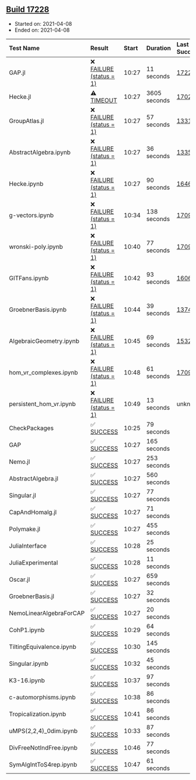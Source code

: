 ## [Build 17228](https://oscarci.mathematik.uni-kl.de/job/oscar/17228/)

* Started on: 2021-04-08
* Ended on: 2021-04-08

| Test Name    | Result | Start | Duration | Last Success | First Failure |
|:-------------|:-------|:------|:---------|:-------------|:--------------|
| GAP.jl | ❌ [FAILURE (status = 1)](https://oscarci.mathematik.uni-kl.de/job/oscar/17228/artifact/logs/build-17228/GAP.jl.log) | 10:27 | 11 seconds | [17226](https://oscarci.mathematik.uni-kl.de/job/oscar/17226/) | [17227](https://oscarci.mathematik.uni-kl.de/job/oscar/17227/) |
| Hecke.jl | ⚠ [TIMEOUT](https://oscarci.mathematik.uni-kl.de/job/oscar/17228/artifact/logs/build-17228/Hecke.jl.log) | 10:27 | 3605 seconds | [17022](https://oscarci.mathematik.uni-kl.de/job/oscar/17022/) | [17023](https://oscarci.mathematik.uni-kl.de/job/oscar/17023/) |
| GroupAtlas.jl | ❌ [FAILURE (status = 1)](https://oscarci.mathematik.uni-kl.de/job/oscar/17228/artifact/logs/build-17228/GroupAtlas.jl.log) | 10:27 | 57 seconds | [13311](https://oscarci.mathematik.uni-kl.de/job/oscar/13311/) | [13312](https://oscarci.mathematik.uni-kl.de/job/oscar/13312/) |
| AbstractAlgebra.ipynb | ❌ [FAILURE (status = 1)](https://oscarci.mathematik.uni-kl.de/job/oscar/17228/artifact/logs/build-17228/AbstractAlgebra.ipynb.log) | 10:27 | 36 seconds | [13355](https://oscarci.mathematik.uni-kl.de/job/oscar/13355/) | [13356](https://oscarci.mathematik.uni-kl.de/job/oscar/13356/) |
| Hecke.ipynb | ❌ [FAILURE (status = 1)](https://oscarci.mathematik.uni-kl.de/job/oscar/17228/artifact/logs/build-17228/Hecke.ipynb.log) | 10:27 | 90 seconds | [16463](https://oscarci.mathematik.uni-kl.de/job/oscar/16463/) | [16464](https://oscarci.mathematik.uni-kl.de/job/oscar/16464/) |
| g-vectors.ipynb | ❌ [FAILURE (status = 1)](https://oscarci.mathematik.uni-kl.de/job/oscar/17228/artifact/logs/build-17228/g-vectors.ipynb.log) | 10:34 | 138 seconds | [17099](https://oscarci.mathematik.uni-kl.de/job/oscar/17099/) | [17100](https://oscarci.mathematik.uni-kl.de/job/oscar/17100/) |
| wronski-poly.ipynb | ❌ [FAILURE (status = 1)](https://oscarci.mathematik.uni-kl.de/job/oscar/17228/artifact/logs/build-17228/wronski-poly.ipynb.log) | 10:40 | 77 seconds | [17098](https://oscarci.mathematik.uni-kl.de/job/oscar/17098/) | [17099](https://oscarci.mathematik.uni-kl.de/job/oscar/17099/) |
| GITFans.ipynb | ❌ [FAILURE (status = 1)](https://oscarci.mathematik.uni-kl.de/job/oscar/17228/artifact/logs/build-17228/GITFans.ipynb.log) | 10:42 | 93 seconds | [16068](https://oscarci.mathematik.uni-kl.de/job/oscar/16068/) | [16069](https://oscarci.mathematik.uni-kl.de/job/oscar/16069/) |
| GroebnerBasis.ipynb | ❌ [FAILURE (status = 1)](https://oscarci.mathematik.uni-kl.de/job/oscar/17228/artifact/logs/build-17228/GroebnerBasis.ipynb.log) | 10:44 | 39 seconds | [13748](https://oscarci.mathematik.uni-kl.de/job/oscar/13748/) | [13749](https://oscarci.mathematik.uni-kl.de/job/oscar/13749/) |
| AlgebraicGeometry.ipynb | ❌ [FAILURE (status = 1)](https://oscarci.mathematik.uni-kl.de/job/oscar/17228/artifact/logs/build-17228/AlgebraicGeometry.ipynb.log) | 10:45 | 69 seconds | [15322](https://oscarci.mathematik.uni-kl.de/job/oscar/15322/) | [15323](https://oscarci.mathematik.uni-kl.de/job/oscar/15323/) |
| hom_vr_complexes.ipynb | ❌ [FAILURE (status = 1)](https://oscarci.mathematik.uni-kl.de/job/oscar/17228/artifact/logs/build-17228/hom_vr_complexes.ipynb.log) | 10:48 | 61 seconds | [17099](https://oscarci.mathematik.uni-kl.de/job/oscar/17099/) | [17100](https://oscarci.mathematik.uni-kl.de/job/oscar/17100/) |
| persistent_hom_vr.ipynb | ❌ [FAILURE (status = 1)](https://oscarci.mathematik.uni-kl.de/job/oscar/17228/artifact/logs/build-17228/persistent_hom_vr.ipynb.log) | 10:49 | 13 seconds | unknown | unknown |
| CheckPackages | ✅ [SUCCESS](https://oscarci.mathematik.uni-kl.de/job/oscar/17228/artifact/logs/build-17228/CheckPackages.log) | 10:25 | 79 seconds |  |  |
| GAP | ✅ [SUCCESS](https://oscarci.mathematik.uni-kl.de/job/oscar/17228/artifact/logs/build-17228/GAP.log) | 10:27 | 165 seconds |  |  |
| Nemo.jl | ✅ [SUCCESS](https://oscarci.mathematik.uni-kl.de/job/oscar/17228/artifact/logs/build-17228/Nemo.jl.log) | 10:27 | 253 seconds |  |  |
| AbstractAlgebra.jl | ✅ [SUCCESS](https://oscarci.mathematik.uni-kl.de/job/oscar/17228/artifact/logs/build-17228/AbstractAlgebra.jl.log) | 10:27 | 560 seconds |  |  |
| Singular.jl | ✅ [SUCCESS](https://oscarci.mathematik.uni-kl.de/job/oscar/17228/artifact/logs/build-17228/Singular.jl.log) | 10:27 | 77 seconds |  |  |
| CapAndHomalg.jl | ✅ [SUCCESS](https://oscarci.mathematik.uni-kl.de/job/oscar/17228/artifact/logs/build-17228/CapAndHomalg.jl.log) | 10:27 | 71 seconds |  |  |
| Polymake.jl | ✅ [SUCCESS](https://oscarci.mathematik.uni-kl.de/job/oscar/17228/artifact/logs/build-17228/Polymake.jl.log) | 10:27 | 455 seconds |  |  |
| JuliaInterface | ✅ [SUCCESS](https://oscarci.mathematik.uni-kl.de/job/oscar/17228/artifact/logs/build-17228/JuliaInterface.log) | 10:28 | 25 seconds |  |  |
| JuliaExperimental | ✅ [SUCCESS](https://oscarci.mathematik.uni-kl.de/job/oscar/17228/artifact/logs/build-17228/JuliaExperimental.log) | 10:28 | 11 seconds |  |  |
| Oscar.jl | ✅ [SUCCESS](https://oscarci.mathematik.uni-kl.de/job/oscar/17228/artifact/logs/build-17228/Oscar.jl.log) | 10:27 | 659 seconds |  |  |
| GroebnerBasis.jl | ✅ [SUCCESS](https://oscarci.mathematik.uni-kl.de/job/oscar/17228/artifact/logs/build-17228/GroebnerBasis.jl.log) | 10:27 | 32 seconds |  |  |
| NemoLinearAlgebraForCAP | ✅ [SUCCESS](https://oscarci.mathematik.uni-kl.de/job/oscar/17228/artifact/logs/build-17228/NemoLinearAlgebraForCAP.log) | 10:27 | 20 seconds |  |  |
| CohP1.ipynb | ✅ [SUCCESS](https://oscarci.mathematik.uni-kl.de/job/oscar/17228/artifact/logs/build-17228/CohP1.ipynb.log) | 10:29 | 64 seconds |  |  |
| TiltingEquivalence.ipynb | ✅ [SUCCESS](https://oscarci.mathematik.uni-kl.de/job/oscar/17228/artifact/logs/build-17228/TiltingEquivalence.ipynb.log) | 10:30 | 145 seconds |  |  |
| Singular.ipynb | ✅ [SUCCESS](https://oscarci.mathematik.uni-kl.de/job/oscar/17228/artifact/logs/build-17228/Singular.ipynb.log) | 10:32 | 45 seconds |  |  |
| K3-16.ipynb | ✅ [SUCCESS](https://oscarci.mathematik.uni-kl.de/job/oscar/17228/artifact/logs/build-17228/K3-16.ipynb.log) | 10:37 | 97 seconds |  |  |
| c-automorphisms.ipynb | ✅ [SUCCESS](https://oscarci.mathematik.uni-kl.de/job/oscar/17228/artifact/logs/build-17228/c-automorphisms.ipynb.log) | 10:38 | 86 seconds |  |  |
| Tropicalization.ipynb | ✅ [SUCCESS](https://oscarci.mathematik.uni-kl.de/job/oscar/17228/artifact/logs/build-17228/Tropicalization.ipynb.log) | 10:41 | 86 seconds |  |  |
| uMPS(2,2,4)_0dim.ipynb | ✅ [SUCCESS](https://oscarci.mathematik.uni-kl.de/job/oscar/17228/artifact/logs/build-17228/uMPS-2-2-4-_0dim.ipynb.log) | 10:33 | 87 seconds |  |  |
| DivFreeNotIndFree.ipynb | ✅ [SUCCESS](https://oscarci.mathematik.uni-kl.de/job/oscar/17228/artifact/logs/build-17228/DivFreeNotIndFree.ipynb.log) | 10:46 | 77 seconds |  |  |
| SymAlgIntToS4rep.ipynb | ✅ [SUCCESS](https://oscarci.mathematik.uni-kl.de/job/oscar/17228/artifact/logs/build-17228/SymAlgIntToS4rep.ipynb.log) | 10:47 | 61 seconds |  |  |
